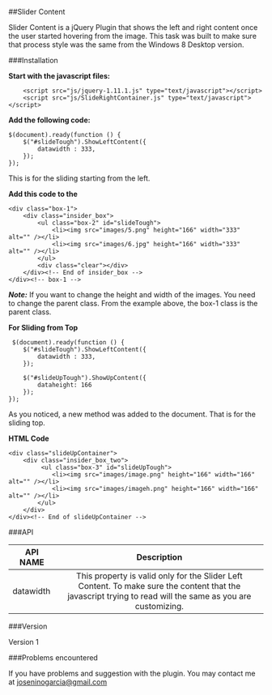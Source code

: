 ##Slider Content

Slider Content is a jQuery Plugin that shows the left and right content once the user started hovering from the image. This task was built to make sure that process style was the same from the Windows 8 Desktop version. 

###Installation

**Start with the javascript files:**
```
    <script src="js/jquery-1.11.1.js" type="text/javascript"></script>
    <script src="js/SlideRightContainer.js" type="text/javascript"></script>
```

**Add the following code:**

```
$(document).ready(function () {
    $("#slideTough").ShowLeftContent({
        datawidth : 333,
    });
});
```

This is for the sliding starting from the left.

**Add this code to the <body>**

```
<div class="box-1">
    <div class="insider_box">
        <ul class="box-2" id="slideTough">
            <li><img src="images/5.png" height="166" width="333" alt="" /></li>
            <li><img src="images/6.jpg" height="166" width="333" alt="" /></li>
        </ul>
        <div class="clear"></div>
    </div><!-- End of insider_box -->
</div><!-- box-1 -->
```
***Note:*** If you want to change the height and width of the images. You need to change the parent class. From the example above, the box-1 class is the parent class.

**For Sliding from Top**

```
 $(document).ready(function () {
    $("#slideTough").ShowLeftContent({
        datawidth : 333,
    });

    $("#slideUpTough").ShowUpContent({
        dataheight: 166
    });
});
```

As you noticed, a new method was added to the document. That is for the sliding top. 

**HTML Code**

```
<div class="slideUpContainer">
    <div class="insider_box_two">
         <ul class="box-3" id="slideUpTough">
            <li><img src="images/image.png" height="166" width="166" alt="" /></li>
            <li><img src="images/imageh.png" height="166" width="166" alt="" /></li>
        </ul>
    </div>
</div><!-- End of slideUpContainer -->
```

###API

| API NAME      | Description   |
| ------------- |:-------------:|
| datawidth     | This property is valid only for the Slider Left Content. To make sure the content that the javascript trying to read will the same as you are customizing. |


###Version

Version 1

###Problems encountered

If you have problems and suggestion with the plugin. You may contact me at joseninogarcia@gmail.com
